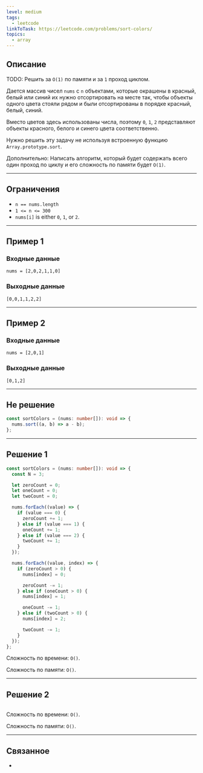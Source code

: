 ```yaml
---
level: medium
tags:
  - leetcode
linkToTask: https://leetcode.com/problems/sort-colors/
topics:
  - array
---
```

## Описание

TODO: Решить за `O(1)` по памяти и за `1` проход циклом.

Дается массив чисел `nums` с `n` объектами, которые окрашены в красный, белый или синий их нужно отсортировать на месте так, чтобы объекты одного цвета стояли рядом и были отсортированы в порядке красный, белый, синий.

Вместо цветов здесь использованы числа, поэтому `0`, `1`, `2` представляют объекты красного, белого и синего цвета соответственно.

Нужно решить эту задачу не используя встроенную функцию `Array.prototype.sort`.

Дополнительно: Написать алгоритм, который будет содержать всего один проход по циклу и его сложность по памяти будет `O(1)`.

---
## Ограничения

- `n == nums.length`
- `1 <= n <= 300`
- `nums[i]` is either `0`, `1`, or `2`.

---
## Пример 1

### Входные данные

```
nums = [2,0,2,1,1,0]
```
### Выходные данные

```
[0,0,1,1,2,2]
```

---
## Пример 2

### Входные данные

```
nums = [2,0,1]
```
### Выходные данные

```
[0,1,2]
```

---
## Не решение

```typescript
const sortColors = (nums: number[]): void => {
  nums.sort((a, b) => a - b);
};
```

---
## Решение 1

```typescript
const sortColors = (nums: number[]): void => {
  const N = 3;

  let zeroCount = 0;
  let oneCount = 0;
  let twoCount = 0;

  nums.forEach((value) => {
    if (value === 0) {
      zeroCount += 1;
    } else if (value === 1) {
      oneCount += 1;
    } else if (value === 2) {
      twoCount += 1;
    }
  });

  nums.forEach((value, index) => {
    if (zeroCount > 0) {
      nums[index] = 0;

      zeroCount -= 1;
    } else if (oneCount > 0) {
      nums[index] = 1;

      oneCount -= 1;
    } else if (twoCount > 0) {
      nums[index] = 2;

      twoCount -= 1;
    }
  });
};
```

Сложность по времени: `O()`.

Сложность по памяти: `O()`.

---
## Решение 2

```typescript

```

Сложность по времени: `O()`.

Сложность по памяти: `O()`.

---
## Связанное

- 